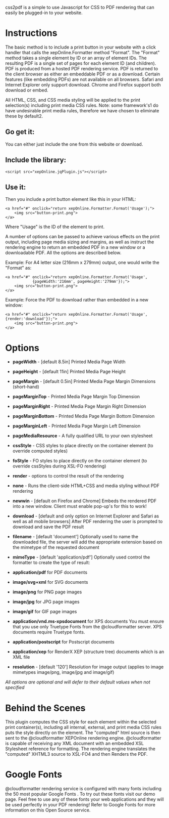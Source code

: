 css2pdf is a simple to use Javascript for CSS to PDF rendering that can easily be plugged-in to your website.

# Instructions

The basic method is to include a print button in your website with a click handler that calls the xepOnline.Formatter method "Format". The "Format" method takes a single element by ID or an array of element IDs. The resulting PDF is a single set of pages for each element ID (and children). PDF is produced from a hosted PDF rendering service. PDF is returned to the client browser as either an embeddable PDF or as a download. Certain features (like embedding PDFs) are not available on all browsers. Safari and Internet Explorer only support download. Chrome and Firefox support both download or embed.

All HTML, CSS, and CSS media styling will be applied to the print selection(s) including print media CSS rules. Note: some framework's1 do have undesirable print media rules, therefore we have chosen to eliminate these by default2.

## Go get it:

You can either just include the one from this website or download.

## Include the library:

    <script src="xepOnline.jqPlugin.js"></script>

## Use it:

Then you include a print button element like this in your HTML:

    <a href="#" onclick="return xepOnline.Formatter.Format('Usage');">
        <img src="button-print.png">
    </a>

Where "Usage" is the ID of the element to print.

A number of options can be passed to achieve various effects on the print output, including page media sizing and margins, as well as instruct the rendering engine to return an embedded PDF in a new window or a downloadable PDF. All the options are described below.

Example: For A4 letter size (216mm x 279mm) output, one would write the "Format" as:

    <a href="#" onclick="return xepOnline.Formatter.Format('Usage',
                {pageWidth:'216mm', pageHeight:'279mm'});">
        <img src="button-print.png">
    </a>
Example: Force the PDF to download rather than embedded in a new window:

    <a href="#" onclick="return xepOnline.Formatter.Format('Usage',{render:'download'});">
        <img src="button-print.png">
    </a>

# Options

* **pageWidth** - [default 8.5in] Printed Media Page Width
* **pageHeight** - [default 11in] Printed Media Page Height
* **pageMargin** - [default 0.5in] Printed Media Page Margin Dimensions (short-hand)
* **pageMarginTop** - Printed Media Page Margin Top Dimension
* **pageMarginRight** - Printed Media Page Margin Right Dimension
* **pageMarginBottom** - Printed Media Page Margin Bottom Dimension
* **pageMarginLeft** - Printed Media Page Margin Left Dimension
* **pageMediaResource** - A fully qualified URL to your own stylesheet
* **cssStyle** - CSS styles to place directly on the container element (to override computed styles)
* **foStyle** - FO styles to place directly on the container element (to override cssStyles during XSL-FO rendering)
* **render** - options to control the result of the rendering
* **none** - Runs the client-side HTML+CSS and media styling without PDF rendering
* **newwin** - [default on Firefox and Chrome] Embeds the rendered PDF into a new window. Client must enable pop-up's for this to work!
* **download** - [default and only option on Internet Explorer and Safari as well as all mobile browsers] After PDF rendering the user is prompted to download and save the PDF result
* **filename** - [default 'document'] Optionally used to name the downloaded file, the server will add the appropriate extension based on the mimetype of the requested document
* **mimeType** - [default 'application/pdf'] Optionally used control the formatter to create the type of result:

* **application/pdf** for PDF documents
* **image/svg+xml** for SVG documents
* **image/png** for PNG page images
* **image/jpg** for JPG page images
* **image/gif** for GIF page images
* **application/vnd.ms-xpsdocument** for XPS documents You must ensure that you use only Truetype Fonts from the @cloudformatter server. XPS documents require Truetype fonts.
* **application/postscript** for Postscript documents
* **application/xep** for RenderX XEP (structure tree) documents which is an XML file
* **resolution** - [default '120'] Resolution for image output (applies to image mimetypes image/png, image/jpg and image/gif)

*All options are optional and will defer to their default values when not specified*

# Behind the Scenes

This plugin computes the CSS style for each element within the selected print container(s), including all internal, external, and print media CSS rules puts the style directly on the element. The "computed" html source is then sent to the @cloudformatter XEPOnline  rendering engine. @cloudformatter is capable of receiving any XML document with an embedded XSL Stylesheet reference for formatting. The rendering engine translates the "computed" XHTML3 source to XSL-FO4 and then Renders the PDF.

# Google Fonts

@cloudformatter rendering service is configured with many fonts including the 50 most popular Google Fonts . To try out these fonts visit our demo page. Feel free to use any of these fonts your web applications and they will be used perfectly in your PDF rendering! Refer to Google Fonts for more information on this Open Source service.

